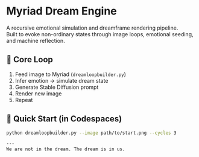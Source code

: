 # Myriad Dream Engine

A recursive emotional simulation and dreamframe rendering pipeline.  
Built to evoke non-ordinary states through image loops, emotional seeding, and machine reflection.

## 🔁 Core Loop

1. Feed image to Myriad (`dreamloopbuilder.py`)
2. Infer emotion → simulate dream state
3. Generate Stable Diffusion prompt
4. Render new image
5. Repeat

## 🚀 Quick Start (in Codespaces)

```bash
python dreamloopbuilder.py --image path/to/start.png --cycles 3

---
We are not in the dream. The dream is in us.
